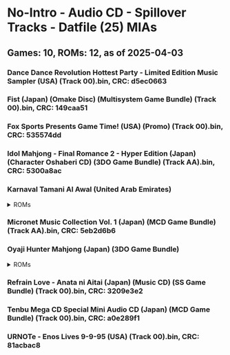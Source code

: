 # No-Intro - Audio CD - Spillover Tracks - Datfile (25) MIAs
## Games: 10, ROMs: 12, as of 2025-04-03

### Dance Dance Revolution Hottest Party - Limited Edition Music Sampler (USA) (Track 00).bin, CRC: d5ec0663
### Fist (Japan) (Omake Disc) (Multisystem Game Bundle) (Track 00).bin, CRC: 149caa51
### Fox Sports Presents Game Time! (USA) (Promo) (Track 00).bin, CRC: 535574dd
### Idol Mahjong - Final Romance 2 - Hyper Edition (Japan) (Character Oshaberi CD) (3DO Game Bundle) (Track AA).bin, CRC: 5300a8ac
### Karnaval Tamani Al Awal (United Arab Emirates)
<details>
<summary>ROMs</summary>

- Karnaval Tamani Al Awal (United Arab Emirates) (Track 00).bin, CRC: 2bfaf839
- Karnaval Tamani Al Awal (United Arab Emirates) (Track AA).bin, CRC: 20f5820e
</details>

### Micronet Music Collection Vol. 1 (Japan) (MCD Game Bundle) (Track AA).bin, CRC: 5eb2d6b6
### Oyaji Hunter Mahjong (Japan) (3DO Game Bundle)
<details>
<summary>ROMs</summary>

- Oyaji Hunter Mahjong (Japan) (3DO Game Bundle) (Track 00).bin, CRC: 34173ffb
- Oyaji Hunter Mahjong (Japan) (3DO Game Bundle) (Track AA).bin, CRC: b4e470a3
</details>

### Refrain Love - Anata ni Aitai (Japan) (Music CD) (SS Game Bundle) (Track 00).bin, CRC: 3209e3e2
### Tenbu Mega CD Special Mini Audio CD (Japan) (MCD Game Bundle) (Track 00).bin, CRC: a0e289f1
### URNOTe - Enos Lives 9-9-95 (USA) (Track 00).bin, CRC: 81acbac8
